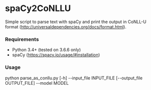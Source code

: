 # spaCy2CoNLLU
Simple script to parse text with spaCy and print the output in CoNLL-U format (http://universaldependencies.org/docs/format.html).

### Requirements


* Python 3.4+ (tested on 3.6.6 only)
* spaCy (https://spacy.io/usage/#installation)


### Usage
python parse_as_conllu.py [-h] --input_file INPUT_FILE [--output_file OUTPUT_FILE] --model MODEL
